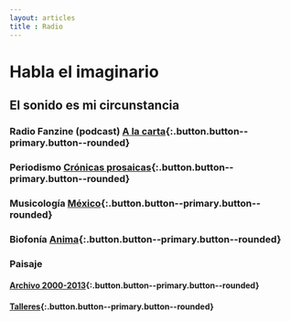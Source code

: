 ```yaml
---
layout: articles
title : Radio
---
```



# Habla el imaginario
## El sonido es mi circunstancia


### Radio Fanzine (podcast) [A la carta](https://archive.org/details/Silente.Sonoro_podcast_){:.button.button--primary.button--rounded}

### Periodismo [Crónicas prosaicas](https://archive.org/details/cronicas-prosaicas){:.button.button--primary.button--rounded}
        
### Musicología [México](https://archive.org/details/Fonografia.Musical_Mexico){:.button.button--primary.button--rounded}

### Biofonía [Anima](https://archive.org/details/Tierra.de.Nadie_Fonografia-Biofonia){:.button.button--primary.button--rounded}

### Paisaje 
#### [Archivo 2000-2013](https://archive.org/details/Tierra.de.Nadie_Paisajista.Sonora){:.button.button--primary.button--rounded}
#### [Talleres](https://archive.org/details/Silente-Sonoro_Talleres_de_narrativa_sonora){:.button.button--primary.button--rounded}
